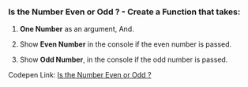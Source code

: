### Is the Number Even or Odd ? - Create a Function that takes:

1. **One Number** as an argument, And.

1. Show **Even Number** in the console if the even number is passed. 

1. Show **Odd Number**, in the console if the odd number is passed.

Codepen Link: [Is the Number Even or Odd ?](https://codepen.io/naveencoder/pen/jRxoza)